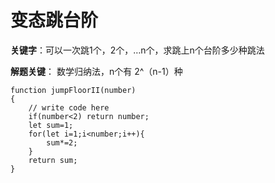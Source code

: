 # 变态跳台阶

**关键字**：可以一次跳1个，2个，…n个，求跳上n个台阶多少种跳法

**解题关键**： 数学归纳法，n个有 2^（n-1）种



```
function jumpFloorII(number)
{
    // write code here
    if(number<2) return number;
    let sum=1;
    for(let i=1;i<number;i++){
        sum*=2;
    }
    return sum;
}
```

